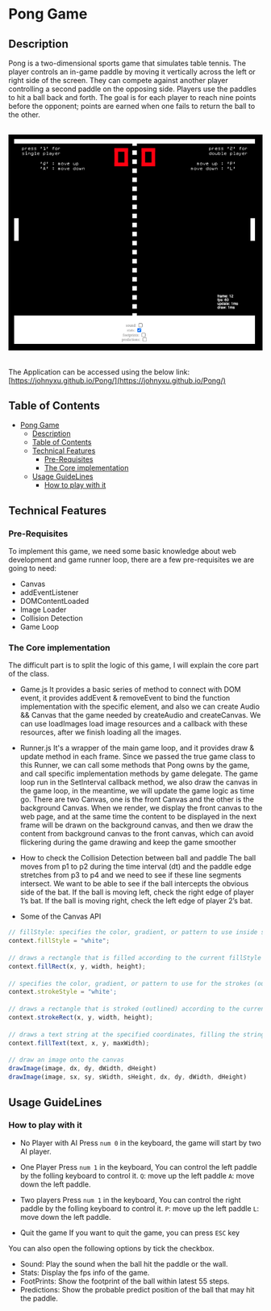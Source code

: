# Pong Game

## Description

Pong is a two-dimensional sports game that simulates table tennis. The player controls an in-game paddle by moving it vertically across the left or right side of the screen. They can compete against another player controlling a second paddle on the opposing side. Players use the paddles to hit a ball back and forth. The goal is for each player to reach nine points before the opponent; points are earned when one fails to return the ball to the other.<br>
<br>

![Pong](screenshot/pong.png "Pong Game")<br><br>

The Application can be accessed using the below link: <br>
[https://johnyxu.github.io/Pong/](https://johnyxu.github.io/Pong/)

## Table of Contents

- [Pong Game](#pong-game)
  - [Description](#description)
  - [Table of Contents](#table-of-contents)
  - [Technical Features](#technical-features)
    - [Pre-Requisites](#pre-requisites)
    - [The Core implementation](#the-core-implementation)
  - [Usage GuideLines](#usage-guidelines)
    - [How to play with it](#how-to-play-with-it)
## Technical Features

### Pre-Requisites
To implement this game, we need some basic knowledge about web development and game runner loop,  there are a few pre-requisites we are going to need:
- Canvas
- addEventListener
- DOMContentLoaded
- Image Loader
- Collision Detection
- Game Loop

### The Core implementation

The difficult part is to split the logic of this game, I will explain the core part of the class.

- Game.js
It provides a basic series of method to connect with DOM event, it provides addEvent & removeEvent to bind the function implementation with the specific element, and also we can create Audio && Canvas that the game needed by createAudio and createCanvas.
We can use loadImages load image resources and a callback with these resources, after we finish loading all the images.

- Runner.js
It's a wrapper of the main game loop, and it provides draw & update method in each frame. Since we passed the true game class to this Runner, we can call some methods that Pong owns by the game, and call specific implementation methods by game delegate. The game loop run in the SetInterval callback method, we also draw the canvas in the game loop, in the meantime, we will update the game logic as time go.
There are two Canvas, one is the front Canvas and the other is the background Canvas. When we render, we display the front canvas to the web page, and at the same time the content to be displayed in the next frame will be drawn on the background canvas, and then we draw the content from background canvas to the front canvas, which can avoid flickering during the game drawing and keep the game smoother

- How to check the Collision Detection between ball and paddle
The ball moves from p1 to p2 during the time interval (dt) and the paddle edge stretches from p3 to p4 and we need to see if these line segments intersect.
We want to be able to see if the ball intercepts the obvious side of the bat.
If the ball is moving left, check the right edge of player 1’s bat.
If the ball is moving right, check the left edge of player 2’s bat.

- Some of the Canvas API
```JavaScript
// fillStyle: specifies the color, gradient, or pattern to use inside shapes. The default style is #000 (black)
context.fillStyle = "white";

// draws a rectangle that is filled according to the current fillStyle
context.fillRect(x, y, width, height);

// specifies the color, gradient, or pattern to use for the strokes (outlines) around shapes. The default is #000 (black)
context.strokeStyle = "white';

// draws a rectangle that is stroked (outlined) according to the current strokeStyle and other context settings.
context.strokeRect(x, y, width, height);

// draws a text string at the specified coordinates, filling the string's characters with the current fillStyle
context.fillText(text, x, y, maxWidth);

// draw an image onto the canvas
drawImage(image, dx, dy, dWidth, dHeight)
drawImage(image, sx, sy, sWidth, sHeight, dx, dy, dWidth, dHeight)
```
## Usage GuideLines
### How to play with it

- No Player with AI
Press `num 0` in the keyboard, the game will start by two AI player.

- One Player
Press `num 1` in the keyboard, You can control the left paddle by the folling keyboard to control it.
`Q`: move up the left paddle
`A`: move down the left paddle.

- Two players
Press `num 1` in the keyboard, You can control the right paddle by the folling keyboard to control it.
`P`: move up the left paddle
`L`: move down the left paddle.

- Quit the game
If you want to quit the game, you can press `ESC` key

You can also open the following options by tick the checkbox.

- Sound: Play the sound when the ball hit the paddle or the wall.
- Stats: Display the fps info of the game.
- FootPrints: Show the footprint of the ball within latest 55 steps.
- Predictions: Show the probable predict position of the ball that may hit the paddle.